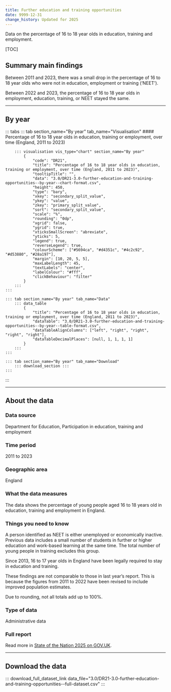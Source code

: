 ```yaml
---
title: Further education and training opportunities
date: 9999-12-31
change_history: Updated for 2025
---
```


Data on the percentage of 16 to 18 year olds in education, training and employment. 

[TOC]

## Summary main findings

Between 2011 and 2023, there was a small drop in the percentage of 16 to 18 year olds who were not in education, employment or training (‘NEET’).

Between 2022 and 2023, the percentage of 16 to 18 year olds in employment, education, training, or NEET stayed the same.

---

## By year

::: tabs
    ::: tab section_name="By year" tab_name="Visualisation"
        #### Percentage of 16 to 18 year olds in education, training or employment, over time (England, 2011 to 2023)
        
        ::: visualisation vis_type="chart" section_name="By year"
            {
                "code": "DR21",
                "title": "Percentage of 16 to 18 year olds in education, training or employment, over time (England, 2011 to 2023)",
                "tooltipTitle": "",
                "data": "3.0/DR21-3.0-further-education-and-training-opportunities--by-year--chart-format.csv",
                "height": 450,
                "type": "bary",
                "xkey": "secondary_split_value",
                "ykey": "value",
                "zkey": "primary_split_value",
                "sort": "secondary_split_value",
                "scale": "%",
                "rounding": "0dp",
                "xgrid": false,
                "ygrid": true,
                "xticksSmallScreen": "abreviate",
                "yticks": 5,
                "legend": true,
                "reverseLegend": true,
                "colourScheme": ["#5694ca", "#d4351c", "#4c2c92", "#d53880", "#28a197"],
                "margin": [10, 20, 5, 5],
                "maxLabelLength": 45,
                "textLabels": "center",
                "labelColour": "#fff",
                "clickBehaviour": "filter"
            }
        :::
    :::

    ::: tab section_name="By year" tab_name="Data"
        ::: data_table
            {
                "title": "Percentage of 16 to 18 year olds in education, training or employment, over time (England, 2011 to 2023)",
                "dataTable": "3.0/DR21-3.0-further-education-and-training-opportunities--by-year--table-format.csv",
                "dataTableAlignColumns": ["left", "right", "right", "right", "right"],
                "dataTableDecimalPlaces": [null, 1, 1, 1, 1]
            }
        :::
    :::

    ::: tab section_name="By year" tab_name="Download"
        ::: download_section :::
    :::
:::

---

## About the data

### Data source
Department for Education, Participation in education, training and employment

### Time period
2011 to 2023

### Geographic area
England

### What the data measures
The data shows the percentage of young people aged 16 to 18 years old in education, training and employment in England.

### Things you need to know
A person identified as NEET is either unemployed or economically inactive. Previous data includes a small number of students in further or higher education and work-based learning at the same time. The total number of young people in training excludes this group.

Since 2013, 16 to 17 year olds in England have been legally required to stay in education and training.

These findings are not comparable to those in last year’s report. This is because the figures from 2011 to 2022 have been revised to include improved population estimates.

Due to rounding, not all totals add up to 100%.

### Type of data
Administrative data

### Full report
Read more in [State of the Nation 2025 on GOV.UK]().

---

## Download the data

::: download_full_dataset_link data_file="3.0/DR21-3.0-further-education-and-training-opportunities--full-dataset.csv" :::
